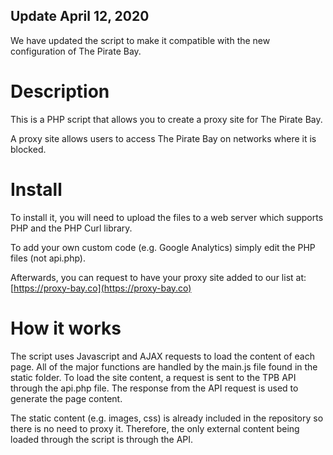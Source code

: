## Update April 12, 2020

We have updated the script to make it compatible with the new configuration of The Pirate Bay.

Description
===========

This is a PHP script that allows you to create a proxy site for The Pirate Bay. 

A proxy site allows users to access The Pirate Bay on networks where it is blocked.

Install
=======

To install it, you will need to upload the files to a web server which supports PHP and the PHP Curl library.

To add your own custom code (e.g. Google Analytics) simply edit the PHP files (not api.php).

Afterwards, you can request to have your proxy site added to our list at: [https://proxy-bay.co](https://proxy-bay.co)

How it works
============

The script uses Javascript and AJAX requests to load the content of each page. All of the major functions are handled by the main.js file found in the static folder. To load the site content, a request is sent to the TPB API through the api.php file. The response from the API request is used to generate the page content.

The static content (e.g. images, css) is already included in the repository so there is no need to proxy it. Therefore, the only external content being loaded through the script is through the API.
